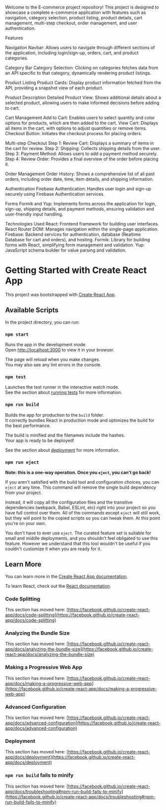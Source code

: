 Welcome to the E-commerce project repository! This project is designed to showcase a complete e-commerce application with features such as navigation, category selection, product listing, product details, cart management, multi-step checkout, order management, and user authentication.

Features

Navigation
Navbar: Allows users to navigate through different sections of the application, including login/sign-up, orders, cart, and product categories.

Category Bar
Category Selection: Clicking on categories fetches data from an API specific to that category, dynamically rendering product listings.

Product Listing
Product Cards: Display product information fetched from the API, providing a snapshot view of each product.

Product Description
Detailed Product View: Shows additional details about a selected product, allowing users to make informed decisions before adding to cart.

Cart Management
Add to Cart: Enables users to select quantity and color options for products, which are then added to the cart.
View Cart: Displays all items in the cart, with options to adjust quantities or remove items.
Checkout Button: Initiates the checkout process for placing orders.


Multi-step Checkout
Step 1: Review Cart: Displays a summary of items in the cart for review.
Step 2: Shipping: Collects shipping details from the user.
Step 3: Payment Method: Allows users to add a payment method securely.
Step 4: Review Order: Provides a final overview of the order before placing it.


Order Management
Order History: Shows a comprehensive list of all past orders, including order date, time, item details, and shipping information.


Authentication
Firebase Authentication: Handles user login and sign-up securely using Firebase Authentication services.

Forms
Formik and Yup: Implements forms across the application for login, sign-up, shipping details, and payment methods, ensuring validation and user-friendly input handling.

Technologies Used
React: Frontend framework for building user interfaces.
React Router DOM: Manages navigation within the single-page application.
Firebase: Backend services for authentication, database (Realtime Database for cart and orders), and hosting.
Formik: Library for building forms with React, simplifying form management and validation.
Yup: JavaScript schema builder for value parsing and validation.

# Getting Started with Create React App

This project was bootstrapped with [Create React App](https://github.com/facebook/create-react-app).

## Available Scripts

In the project directory, you can run:

### `npm start`

Runs the app in the development mode.\
Open [http://localhost:3000](http://localhost:3000) to view it in your browser.

The page will reload when you make changes.\
You may also see any lint errors in the console.

### `npm test`

Launches the test runner in the interactive watch mode.\
See the section about [running tests](https://facebook.github.io/create-react-app/docs/running-tests) for more information.

### `npm run build`

Builds the app for production to the `build` folder.\
It correctly bundles React in production mode and optimizes the build for the best performance.

The build is minified and the filenames include the hashes.\
Your app is ready to be deployed!

See the section about [deployment](https://facebook.github.io/create-react-app/docs/deployment) for more information.

### `npm run eject`

**Note: this is a one-way operation. Once you `eject`, you can't go back!**

If you aren't satisfied with the build tool and configuration choices, you can `eject` at any time. This command will remove the single build dependency from your project.

Instead, it will copy all the configuration files and the transitive dependencies (webpack, Babel, ESLint, etc) right into your project so you have full control over them. All of the commands except `eject` will still work, but they will point to the copied scripts so you can tweak them. At this point you're on your own.

You don't have to ever use `eject`. The curated feature set is suitable for small and middle deployments, and you shouldn't feel obligated to use this feature. However we understand that this tool wouldn't be useful if you couldn't customize it when you are ready for it.

## Learn More

You can learn more in the [Create React App documentation](https://facebook.github.io/create-react-app/docs/getting-started).

To learn React, check out the [React documentation](https://reactjs.org/).

### Code Splitting

This section has moved here: [https://facebook.github.io/create-react-app/docs/code-splitting](https://facebook.github.io/create-react-app/docs/code-splitting)

### Analyzing the Bundle Size

This section has moved here: [https://facebook.github.io/create-react-app/docs/analyzing-the-bundle-size](https://facebook.github.io/create-react-app/docs/analyzing-the-bundle-size)

### Making a Progressive Web App

This section has moved here: [https://facebook.github.io/create-react-app/docs/making-a-progressive-web-app](https://facebook.github.io/create-react-app/docs/making-a-progressive-web-app)

### Advanced Configuration

This section has moved here: [https://facebook.github.io/create-react-app/docs/advanced-configuration](https://facebook.github.io/create-react-app/docs/advanced-configuration)

### Deployment

This section has moved here: [https://facebook.github.io/create-react-app/docs/deployment](https://facebook.github.io/create-react-app/docs/deployment)

### `npm run build` fails to minify

This section has moved here: [https://facebook.github.io/create-react-app/docs/troubleshooting#npm-run-build-fails-to-minify](https://facebook.github.io/create-react-app/docs/troubleshooting#npm-run-build-fails-to-minify)
